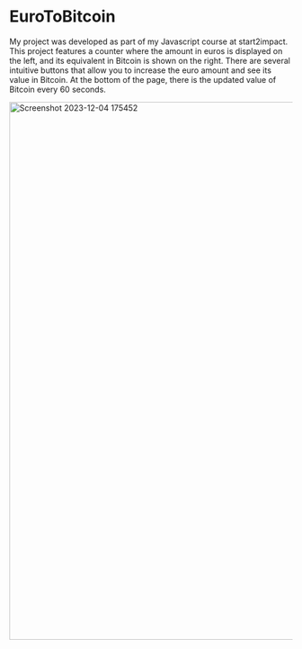 # EuroToBitcoin
My project was developed as part of my Javascript course at start2impact. This project features a counter where the amount in euros is displayed on the left, and its equivalent in Bitcoin is shown on the right. There are several intuitive buttons that allow you to increase the euro amount and see its value in Bitcoin. At the bottom of the page, there is the updated value of Bitcoin every 60 seconds.


<img width="956" alt="Screenshot 2023-12-04 175452" src="https://github.com/g3nnpagano/EuroToBItcoin/assets/120399045/e38d3057-151c-422b-8cb8-bf37bcd224c0">
